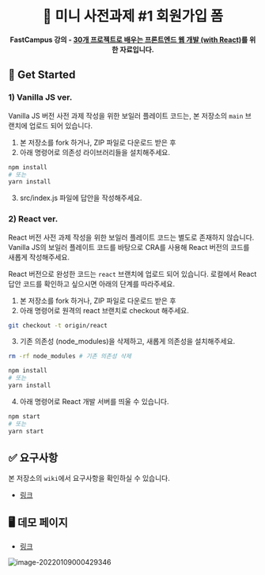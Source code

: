 <div align="center">
  <h1>
     🐻 미니 사전과제 #1 회원가입 폼
  </h1>
  <strong>FastCampus 강의 - <a href="https://fastcampus.co.kr/dev_online_fefinal">30개 프로젝트로 배우는
프론트엔드 웹 개발 (with React)</a>를 위한 자료입니다.</strong>
</div>

## 📑 Get Started

### 1) Vanilla JS ver.

Vanilla JS 버전 사전 과제 작성을 위한 보일러 플레이트 코드는, 본 저장소의 `main` 브랜치에 업로드 되어 있습니다.

1. 본 저장소를 fork 하거나, ZIP 파일로 다운로드 받은 후
2. 아래 명령어로 의존성 라이브러리들을 설치해주세요.

```bash
npm install
# 또는
yarn install
```

3. src/index.js 파일에 답안을 작성해주세요.

### 2) React ver.

React 버전 사전 과제 작성을 위한 보일러 플레이트 코드는 별도로 존재하지 않습니다. Vanilla JS의 보일러 플레이트 코드를 바탕으로 CRA를 사용해 React 버전의 코드를 새롭게 작성해주세요.

React 버전으로 완성한 코드는 `react` 브랜치에 업로드 되어 있습니다. 로컬에서 React 답안 코드를 확인하고 싶으시면 아래의 단계를 따라주세요.

1. 본 저장소를 fork 하거나, ZIP 파일로 다운로드 받은 후
2. 아래 명령어로 원격의 react 브랜치로 checkout 해주세요.

```bash
git checkout -t origin/react
```

3. 기존 의존성 (node_modules)을 삭제하고, 새롭게 의존성을 설치해주세요.

```bash
rm -rf node_modules # 기존 의존성 삭제

npm install
# 또는
yarn install
```

4. 아래 명령어로 React 개발 서버를 띄울 수 있습니다.

```bash
npm start
# 또는
yarn start
```

## ✅ 요구사항

본 저장소의 `wiki`에서 요구사항을 확인하실 수 있습니다.

-   [링크](https://github.com/hanameee/mini-signup-form/wiki/%08요구사항)

## 🖥 데모 페이지

-   [링크](https://hanameee.github.io/mini-signup-form/src)

![image-20220109000429346](https://user-images.githubusercontent.com/25149664/148650652-a2caabcf-d7d4-457d-ae78-7e4b9a8d8a40.png)
